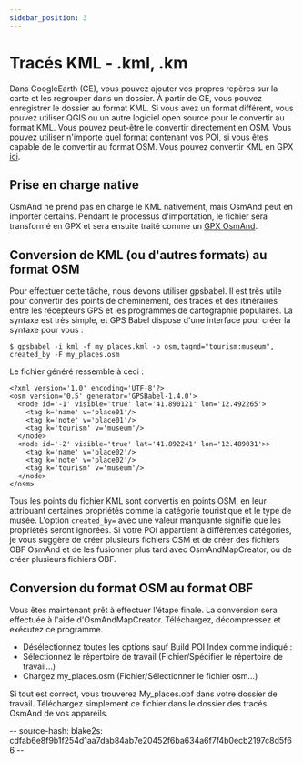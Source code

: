 ```yaml
---
sidebar_position: 3
---
```


# Tracés KML - .kml, .km

Dans GoogleEarth (GE), vous pouvez ajouter vos propres repères sur la carte et les regrouper dans un dossier. À partir de GE, vous pouvez enregistrer le dossier au format KML. Si vous avez un format différent, vous pouvez utiliser QGIS ou un autre logiciel open source pour le convertir au format KML. Vous pouvez peut-être le convertir directement en OSM. Vous pouvez utiliser n'importe quel format contenant vos POI, si vous êtes capable de le convertir au format OSM. Vous pouvez convertir KML en GPX [ici](https://kml2gpx.com/).

## Prise en charge native
OsmAnd ne prend pas en charge le KML nativement, mais OsmAnd peut en importer certains. Pendant le processus d'importation, le fichier sera transformé en GPX et sera ensuite traité comme un [GPX OsmAnd](osmand-gpx).

## Conversion de KML (ou d'autres formats) au format OSM

Pour effectuer cette tâche, nous devons utiliser gpsbabel. Il est très utile pour convertir des points de cheminement, des tracés et des itinéraires entre les récepteurs GPS et les programmes de cartographie populaires. La syntaxe est très simple, et GPS Babel dispose d'une interface pour créer la syntaxe pour vous :

```
$ gpsbabel -i kml -f my_places.kml -o osm,tagnd="tourism:museum",​created_by -F my_places.osm
```

Le fichier généré ressemble à ceci :

```
<?xml version='1.0' encoding='UTF-8'?>
<osm version='0.5' generator='GPSBabel-1.4.0'>
  <node id='-1' visible='true' lat='41.890121' lon='12.492265'>
    <tag k='name' v='place01'/>
    <tag k='note' v='place01'/>
    <tag k='tourism' v='museum'/>
  </node>
  <node id='-2' visible='true' lat='41.892241' lon='12.489031'>>
    <tag k='name' v='place02'/>
    <tag k='note' v='place02'/>
    <tag k='tourism' v='museum'/>
  </node>
</osm>
```

Tous les points du fichier KML sont convertis en points OSM, en leur attribuant certaines propriétés comme la catégorie touristique et le type de musée. L'option `created_by=` avec une valeur manquante signifie que les propriétés seront ignorées. Si votre POI appartient à différentes catégories, je vous suggère de créer plusieurs fichiers OSM et de créer des fichiers OBF OsmAnd et de les fusionner plus tard avec OsmAndMapCreator, ou de créer plusieurs fichiers OBF.

## Conversion du format OSM au format OBF

Vous êtes maintenant prêt à effectuer l'étape finale. La conversion sera effectuée à l'aide d'OsmAndMapCreator. Téléchargez, décompressez et exécutez ce programme.
- Désélectionnez toutes les options sauf Build POI Index comme indiqué :
- Sélectionnez le répertoire de travail (Fichier/Spécifier le répertoire de travail...)
- Chargez my_places.osm (Fichier/Sélectionner le fichier osm...)

Si tout est correct, vous trouverez My_places.obf dans votre dossier de travail. Téléchargez simplement ce fichier dans le dossier des tracés OsmAnd de vos appareils.

-- source-hash: blake2s: cdfab6e8f9b1f254d1aa7dab84ab7e20452f6ba634a6f7f4b0ecb2197c8d5f66 --
